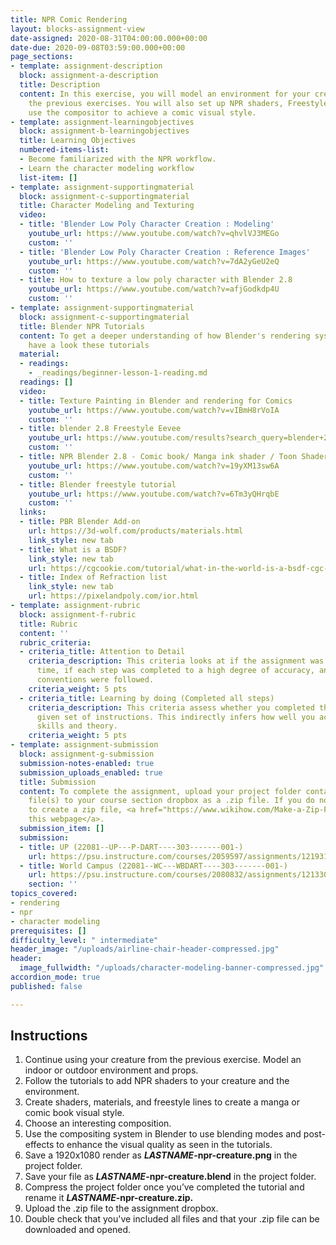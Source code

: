 ```yaml
---
title: NPR Comic Rendering
layout: blocks-assignment-view
date-assigned: 2020-08-31T04:00:00.000+00:00
date-due: 2020-09-08T03:59:00.000+00:00
page_sections:
- template: assignment-description
  block: assignment-a-description
  title: Description
  content: In this exercise, you will model an environment for your creature from
    the previous exercises. You will also set up NPR shaders, Freestyle lines, and
    use the compositor to achieve a comic visual style.
- template: assignment-learningobjectives
  block: assignment-b-learningobjectives
  title: Learning Objectives
  numbered-items-list:
  - Become familiarized with the NPR workflow.
  - Learn the character modeling workflow
  list-item: []
- template: assignment-supportingmaterial
  block: assignment-c-supportingmaterial
  title: Character Modeling and Texturing
  video:
  - title: 'Blender Low Poly Character Creation : Modeling'
    youtube_url: https://www.youtube.com/watch?v=qhvlVJ3MEGo
    custom: ''
  - title: 'Blender Low Poly Character Creation : Reference Images'
    youtube_url: https://www.youtube.com/watch?v=7dA2yGeU2eQ
    custom: ''
  - title: How to texture a low poly character with Blender 2.8
    youtube_url: https://www.youtube.com/watch?v=afjGodkdp4U
    custom: ''
- template: assignment-supportingmaterial
  block: assignment-c-supportingmaterial
  title: Blender NPR Tutorials
  content: To get a deeper understanding of how Blender's rendering system works,
    have a look these tutorials
  material:
  - readings:
    - _readings/beginner-lesson-1-reading.md
  readings: []
  video:
  - title: Texture Painting in Blender and rendering for Comics
    youtube_url: https://www.youtube.com/watch?v=vIBmH8rVoIA
    custom: ''
  - title: blender 2.8 Freestyle Eevee
    youtube_url: https://www.youtube.com/results?search_query=blender+2.8+freestyle+eevee
    custom: ''
  - title: NPR Blender 2.8 - Comic book/ Manga ink shader / Toon Shader
    youtube_url: https://www.youtube.com/watch?v=19yXM13sw6A
    custom: ''
  - title: Blender freestyle tutorial
    youtube_url: https://www.youtube.com/watch?v=6Tm3yQHrqbE
    custom: ''
  links:
  - title: PBR Blender Add-on
    url: https://3d-wolf.com/products/materials.html
    link_style: new tab
  - title: What is a BSDF?
    link_style: new tab
    url: https://cgcookie.com/tutorial/what-in-the-world-is-a-bsdf-cgc-weekly-16
  - title: Index of Refraction list
    link_style: new tab
    url: https://pixelandpoly.com/ior.html
- template: assignment-rubric
  block: assignment-f-rubric
  title: Rubric
  content: ''
  rubric_criteria:
  - criteria_title: Attention to Detail
    criteria_description: This criteria looks at if the assignment was submitted on
      time, if each step was completed to a high degree of accuracy, and if file naming
      conventions were followed.
    criteria_weight: 5 pts
  - criteria_title: Learning by doing (Completed all steps)
    criteria_description: This criteria assess whether you completed the assignment's
      given set of instructions. This indirectly infers how well you acquired foundational
      skills and theory.
    criteria_weight: 5 pts
- template: assignment-submission
  block: assignment-g-submission
  submission-notes-enabled: true
  submission_uploads_enabled: true
  title: Submission
  content: To complete the assignment, upload your project folder containing your
    file(s) to your course section dropbox as a .zip file. If you do not know how
    to create a zip file, <a href="https://www.wikihow.com/Make-a-Zip-File" title="">see
    this webpage</a>.
  submission_item: []
  submission:
  - title: UP (22081--UP---P-DART----303-------001-)
    url: https://psu.instructure.com/courses/2059597/assignments/12193174
  - title: World Campus (22081--WC---WBDART----303-------001-)
    url: https://psu.instructure.com/courses/2080832/assignments/12133052
    section: ''
topics_covered:
- rendering
- npr
- character modeling
prerequisites: []
difficulty_level: " intermediate"
header_image: "/uploads/airline-chair-header-compressed.jpg"
header:
  image_fullwidth: "/uploads/character-modeling-banner-compressed.jpg"
accordion_mode: true
published: false

---
```

## Instructions

 1. Continue using your creature from the previous exercise. Model an indoor or outdoor environment and props.
 2. Follow the tutorials to add NPR shaders to your creature and the environment.
 3. Create shaders, materials, and freestyle lines to create a manga or comic book visual style.
 4. Choose an interesting composition.
 5. Use the compositing system in Blender to use blending modes and post-effects to enhance the visual quality as seen in the tutorials.
 6. Save a 1920x1080 render as **_LASTNAME_-npr-creature.png** in the project folder.
 7. Save your file as **_LASTNAME_-npr-creature.blend** in the project folder.
 8. Compress the project folder once you’ve completed the tutorial and rename it **_LASTNAME_-npr-creature.zip.**
 9. Upload the .zip file to the assignment dropbox.
10. Double check that you've included all files and that your .zip file can be downloaded and opened.